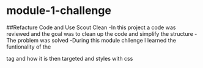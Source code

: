 # module-1-challenge

##Refacture Code and Use Scout Clean
-In this project a code was reviewed and the goal was to clean up the code and simplify the structure 
-The problem was solved 
-During this module chllenge I learned the funtionality of the <div> tag and how it is then targeted and styles with css
